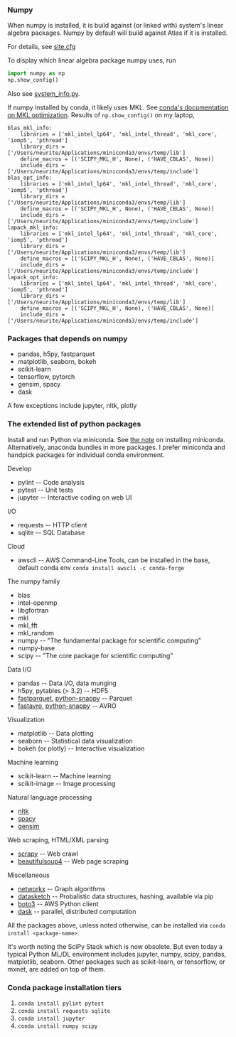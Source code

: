 ### Numpy

When numpy is installed, it is build against (or linked with) system's linear algebra packages. Numpy by default will build against Atlas if it is installed.

For details, see [site.cfg](https://github.com/numpy/numpy/blob/master/site.cfg.example)

To display which linear algebra package numpy uses, run

```python
import numpy as np
np.show_config()
```

Also see [system_info.py](https://github.com/numpy/numpy/blob/master/numpy/distutils/system_info.py).

If numpy installed by conda, it likely uses MKL. See [conda's documentation on MKL optimization](https://docs.continuum.io/mkl-optimizations/). Results of `np.show_config()` on my laptop,

```
blas_mkl_info:
    libraries = ['mkl_intel_lp64', 'mkl_intel_thread', 'mkl_core', 'iomp5', 'pthread']
    library_dirs = ['/Users/neurite/Applications/miniconda3/envs/temp/lib']
    define_macros = [('SCIPY_MKL_H', None), ('HAVE_CBLAS', None)]
    include_dirs = ['/Users/neurite/Applications/miniconda3/envs/temp/include']
blas_opt_info:
    libraries = ['mkl_intel_lp64', 'mkl_intel_thread', 'mkl_core', 'iomp5', 'pthread']
    library_dirs = ['/Users/neurite/Applications/miniconda3/envs/temp/lib']
    define_macros = [('SCIPY_MKL_H', None), ('HAVE_CBLAS', None)]
    include_dirs = ['/Users/neurite/Applications/miniconda3/envs/temp/include']
lapack_mkl_info:
    libraries = ['mkl_intel_lp64', 'mkl_intel_thread', 'mkl_core', 'iomp5', 'pthread']
    library_dirs = ['/Users/neurite/Applications/miniconda3/envs/temp/lib']
    define_macros = [('SCIPY_MKL_H', None), ('HAVE_CBLAS', None)]
    include_dirs = ['/Users/neurite/Applications/miniconda3/envs/temp/include']
lapack_opt_info:
    libraries = ['mkl_intel_lp64', 'mkl_intel_thread', 'mkl_core', 'iomp5', 'pthread']
    library_dirs = ['/Users/neurite/Applications/miniconda3/envs/temp/lib']
    define_macros = [('SCIPY_MKL_H', None), ('HAVE_CBLAS', None)]
    include_dirs = ['/Users/neurite/Applications/miniconda3/envs/temp/include']
```

### Packages that depends on numpy

* pandas, h5py, fastparquet
* matplotlib, seaborn, bokeh
* scikit-learn
* tensorflow, pytorch
* gensim, spacy
* dask

A few exceptions include jupyter, nltk, plotly

### The extended list of python packages

Install and run Python via miniconda. See [the note](https://github.com/neurite/debian-setup/wiki/Python) on installing miniconda. Alternatively, anaconda bundles in more packages. I prefer miniconda and handpick packages for individual conda environment.

Develop

* pylint -- Code analysis
* pytest -- Unit tests
* jupyter -- Interactive coding on web UI

I/O

* requests -- HTTP client
* sqlite -- SQL Database

Cloud

* awscli -- AWS Command-Line Tools, can be installed in the base, default conda env `conda install awscli -c conda-forge`

The numpy family

* blas
* intel-openmp
* libgfortran
* mkl
* mkl_fft
* mkl_random
* numpy -- "The fundamental package for scientific computing"
* numpy-base
* scipy -- "The core package for scientific computing"

Data I/O

* pandas -- Data I/O, data munging
* h5py, pytables (> 3.2) -- HDF5
* [fastparquet](https://fastparquet.readthedocs.io/en/latest/), [python-snappy](https://pypi.org/project/python-snappy/) -- Parquet
* [fastavro](https://fastavro.readthedocs.io/en/latest/), [python-snappy](https://pypi.org/project/python-snappy/) -- AVRO

Visualization

* matplotlib -- Data plotting
* seaborn -- Statistical data visualization
* bokeh (or plotly) -- Interactive visualization

Machine learning

* scikit-learn -- Machine learning
* scikit-image -- Image processing

Natural language processing

* [nltk](https://www.nltk.org/)
* [spacy](https://spacy.io/usage/)
* [gensim](https://github.com/RaRe-Technologies/gensim)

Web scraping, HTML/XML parsing

* [scrapy](https://scrapy.org/) -- Web crawl
* [beautifulsoup4](https://www.crummy.com/software/BeautifulSoup/bs4/doc/) -- Web page scraping

Miscellaneous

* [networkx](https://networkx.github.io) -- Graph algorithms
* [datasketch](https://ekzhu.github.io/datasketch/) -- Probalistic data structures, hashing, available via pip
* [boto3](https://github.com/boto/boto3) -- AWS Python client
* [dask](https://dask.pydata.org/) -- parallel, distributed computation

All the packages above, unless noted otherwise, can be installed via `conda install <package-name>`.

It's worth noting the SciPy Stack which is now obsolete. But even today a typical Python ML/DL environment includes jupyter, numpy, scipy, pandas, matplotlib, seaborn. Other packages such as scikit-learn, or tensorflow, or mxnet, are added on top of them.

### Conda package installation tiers

1. `conda install pylint pytest`
2. `conda install requests sqlite`
3. `conda install jupyter`
4. `conda install numpy scipy`
